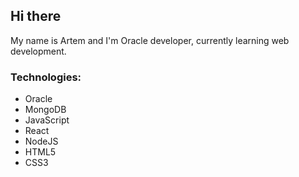 ## Hi there
My name is Artem and I'm Oracle developer, currently learning web development.
### Technologies:
* Oracle
* MongoDB
* JavaScript
* React
* NodeJS
* HTML5
* CSS3

<!--
**we-cut-the-night/we-cut-the-night** is a ✨ _special_ ✨ repository because its `README.md` (this file) appears on your GitHub profile.

Here are some ideas to get you started:

- 🔭 I’m currently working on ...
- 🌱 I’m currently learning ...
- 👯 I’m looking to collaborate on ...
- 🤔 I’m looking for help with ...
- 💬 Ask me about ...
- 📫 How to reach me: ...
- 😄 Pronouns: ...
- ⚡ Fun fact: ...
-->
